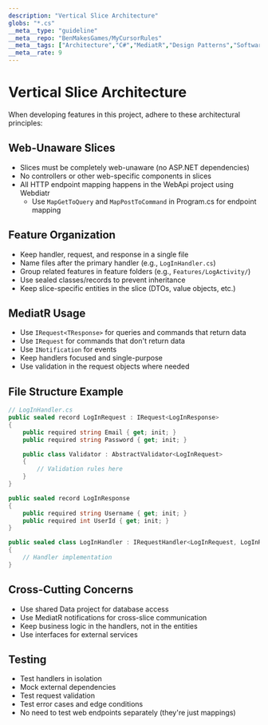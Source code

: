 ```yaml
---
description: "Vertical Slice Architecture"
globs: "*.cs"
__meta__type: "guideline"
__meta__repo: "BenMakesGames/MyCursorRules"
__meta__tags: ["Architecture","C#","MediatR","Design Patterns","Software Development"]
__meta__rate: 9
---
```

# Vertical Slice Architecture

When developing features in this project, adhere to these architectural principles:

## Web-Unaware Slices
- Slices must be completely web-unaware (no ASP.NET dependencies)
- No controllers or other web-specific components in slices
- All HTTP endpoint mapping happens in the WebApi project using Webdiatr
  - Use `MapGetToQuery` and `MapPostToCommand` in Program.cs for endpoint mapping

## Feature Organization
- Keep handler, request, and response in a single file
- Name files after the primary handler (e.g., `LogInHandler.cs`)
- Group related features in feature folders (e.g., `Features/LogActivity/`)
- Use sealed classes/records to prevent inheritance
- Keep slice-specific entities in the slice (DTOs, value objects, etc.)

## MediatR Usage
- Use `IRequest<TResponse>` for queries and commands that return data
- Use `IRequest` for commands that don't return data
- Use `INotification` for events
- Keep handlers focused and single-purpose
- Use validation in the request objects where needed

## File Structure Example
```csharp
// LogInHandler.cs
public sealed record LogInRequest : IRequest<LogInResponse>
{
    public required string Email { get; init; }
    public required string Password { get; init; }

    public class Validator : AbstractValidator<LogInRequest>
    {
        // Validation rules here
    }
}

public sealed record LogInResponse
{
    public required string Username { get; init; }
    public required int UserId { get; init; }
}

public sealed class LogInHandler : IRequestHandler<LogInRequest, LogInResponse>
{
    // Handler implementation
}
```

## Cross-Cutting Concerns
- Use shared Data project for database access
- Use MediatR notifications for cross-slice communication
- Keep business logic in the handlers, not in the entities
- Use interfaces for external services

## Testing
- Test handlers in isolation
- Mock external dependencies
- Test request validation
- Test error cases and edge conditions
- No need to test web endpoints separately (they're just mappings)